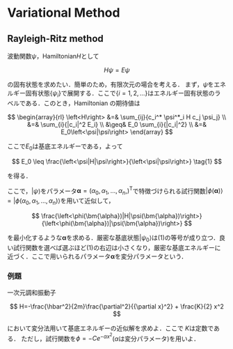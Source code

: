 # Variational Method

## Rayleigh-Ritz method

波動関数$\psi$，Hamiltonian$H$として

$$
    H \psi = E \psi
$$

の固有状態を求めたい．簡単のため，有限次元の場合を考える．
まず，$\psi$をエネルギー固有状態$\{\psi_i\}$で展開する．ここで$\{i=1,2,\dots\}$はエネルギー固有状態のラベルである．このとき，Hamiltonian の期待値は

$$
    \begin{array}{rl}
        \left<H\right> &=& \sum_{ij}{c_i^* \psi^*_i H c_j \psi_j} \\
        &=& \sum_{i}{|c_i|^2 E_i} \\
        &\geq& E_0 \sum_{i}{|c_i|^2} \\
        &=& E_0\left<\psi|\psi\right>
    \end{array}
$$

ここで$E_0$は基底エネルギーである，よって

$$
E_0 \leq \frac{\left<\psi|H|\psi\right>}{\left<\psi|\psi\right>} \tag{1}
$$

を得る．

ここで，$\left|\psi\right>$をパラメータ${\bm{\alpha}}=\left(\alpha_0, \alpha_1, \dots, \alpha_n ,\right)^\mathrm{T}$で特徴づけられる試行関数$\left|\phi(\bm{\alpha})\right>=\left|\phi(\alpha_0, \alpha_1, \dots, \alpha_n)\right>$を用いて近似して，

$$
\frac{\left<\phi(\bm{\alpha})|H|\psi(\bm{\alpha})\right>}{\left<\phi(\bm{\alpha})|\psi(\bm{\alpha})\right>}
$$

を最小化するような$\bm{\alpha}$を求める．厳密な基底状態$\left|\psi_0\right>$は$(1)$の等号が成り立つ．良い試行関数を選べば選ぶほど$(1)$の右辺は小さくなり，厳密な基底エネルギーに近づく．ここで用いられるパラメータ$\bm{\alpha}$を変分パラメータという．

### 例題

一次元調和振動子

$$
H=-\frac{\hbar^2}{2m}\frac{\partial^2}{{\partial x}^2} + \frac{K}{2} x^2
$$

において変分法用いて基底エネルギーの近似解を求めよ．ここで $K$は定数である．
ただし，試行関数を$\phi=-Ce^{-\alpha x^2}$($\alpha$は変分パラメータ)を用いよ．
